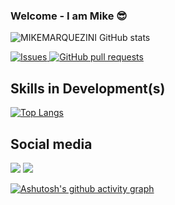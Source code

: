

### Welcome - I am Mike  😎



![MIKEMARQUEZINI GitHub stats](https://github-readme-stats.vercel.app/api?username=mikemarquezini&show_icons=true&theme=vision-friendly-dark)


<a href="https://github.com/MIKEMARQUEZINI/MIKEMARQUEZINI/github-readme-stats/issues">
      <img alt="Issues" src="https://img.shields.io/github/issues/anuraghazra/github-readme-stats?color=0088ff" /> 
</a>
<a href="https://github.com/MIKEMARQUEZINI/MIKEMARQUEZINI/github-readme-stats/pulls">
      <img alt="GitHub pull requests" src="https://img.shields.io/github/issues-pr/anuraghazra/github-readme-stats?color=0088ff" />
</a>


## Skills in Development(s)
[![Top Langs](https://github-readme-stats.vercel.app/api/top-langs/?username=mikemarquezini&=anuraghazra&theme=vision-friendly-dark&show_icons=true&hide_progress=true)](https://github.com/mikemarquezini/github-readme-stats)

## Social media

<div>

  <a href="https://www.linkedin.com/in/mike-marquezini-a629b8114" target="_blank"><img src="https://img.shields.io/badge/-LinkedIn-%230077B5?style=for-the-badge&logo=linkedin&logoColor=white" target="_blank"></a>   <a href = "mailto:marqueezini.mike@gmail.com"><img src="https://img.shields.io/badge/-Gmail-%23333?style=for-the-badge&logo=gmail&logoColor=white" target="_blank"></a>
      
[![Ashutosh's github activity graph](https://github-readme-activity-graph.cyclic.app/graph?username=mikemarquezini&bg_color=121212&color=f2f1f3&line=a8882e&point=7a757a&area=true&hide_border=true)](https://github.com/ashutosh00710/github-readme-activity-graph)
      
</div>
